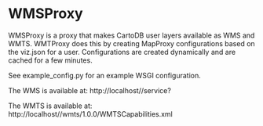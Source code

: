WMSProxy
========

WMSProxy is a proxy that makes CartoDB user layers available as WMS and WMTS.
WMTProxy does this by creating MapProxy configurations based on the viz.json for a user. Configurations are created dynamically and are cached for a few minutes.

See example_config.py for an example WSGI configuration.

The WMS is available at: http://localhost/<username>/service?

The WMTS is available at: http://localhost/<username>/wmts/1.0.0/WMTSCapabilities.xml